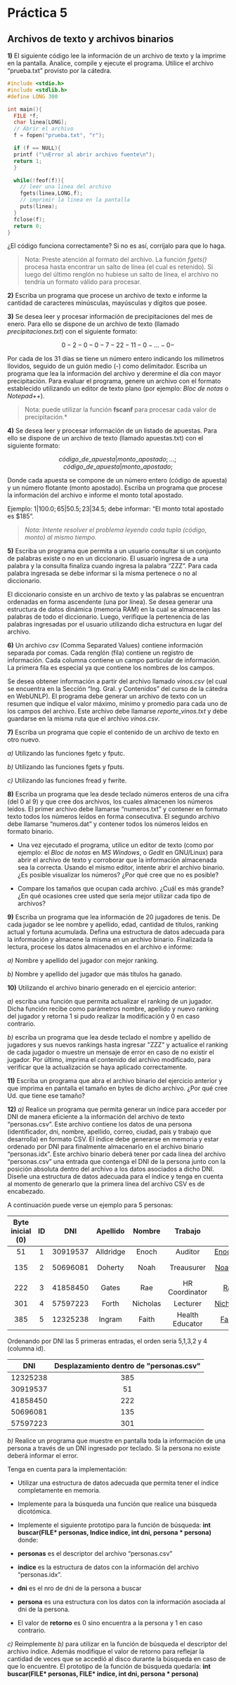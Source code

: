 ﻿# **Práctica 5**

## **Archivos de texto y archivos binarios**

**1)** El siguiente código lee la información de un archivo de texto y la imprime en la pantalla\. Analice, compile y ejecute el programa. Utilice el archivo “prueba.txt” provisto por la cátedra.

```c
#include <stdio.h>
#include <stdlib.h>
#define LONG 300

int main(){
  FILE *f;
  char linea[LONG];
  // Abrir el archivo
  f = fopen("prueba.txt", "r");

  if (f == NULL){
  printf ("\nError al abrir archivo fuente\n");
  return 1;
  }

  while(!feof(f)){
    // leer una linea del archivo
    fgets(linea,LONG,f);
    // imprimir la linea en la pantalla
    puts(linea);
  }
  fclose(f);
  return 0;
}
```

¿El código funciona correctamente? Si no es así, corríjalo para que lo haga.

> Nota: Preste atención al formato del archivo. La función _fgets()_ procesa hasta encontrar un salto de
> línea (el cual es retenido). Si luego del último renglón no hubiese un salto de línea, el archivo no
> tendría un formato válido para procesar.

**2)** Escriba un programa que procese un archivo de texto e informe la cantidad de caracteres minúsculas, mayúsculas y dígitos que posee\.

**3)** Se desea leer y procesar información de precipitaciones del mes de enero\. Para ello se dispone de un archivo de texto (llamado _precipitaciones.txt_) con el siguiente formato:

$$
0-2-0-0-7-22-11-0- . . . -0-
$$

Por cada de los 31 días se tiene un número entero indicando los milímetros llovidos, seguido de un guión medio (-) como delimitador. Escriba un programa que lea la información del archivo y derermine el día con mayor precipitación. Para evaluar el programa, genere un archivo con el formato establecido utilizando un editor de texto plano (por ejemplo: _Bloc de notas_ o _Notepad++_).

> Nota: puede utilizar la función **fscanf** para procesar cada valor de precipitación.\*

**4)** Se desea leer y procesar información de un listado de apuestas\. Para ello se dispone de un archivo de texto (llamado apuestas\.txt) con el siguiente formato:

$$
código\_de\_apuesta|monto\_apostado; … ; código\_de\_apuesta|monto\_apostado;
$$

Donde cada apuesta se compone de un número entero (código de apuesta) y un número flotante (monto apostado). Escriba un programa que procese la información del archivo e informe el monto total apostado.

Ejemplo: $1|100.0;65|50.5;23|34.5;$ debe informar: “El monto total apostado es $185”.

> _Nota: Intente resolver el problema leyendo cada tupla (código, monto) al mismo tiempo._

**5)** Escriba un programa que permita a un usuario consultar si un conjunto de palabras existe o no en un diccionario\. El usuario ingresa de a una palabra y la consulta finaliza cuando ingresa la palabra “ZZZ”\. Para cada palabra ingresada se debe informar si la misma pertenece o no al diccionario\.

El diccionario consiste en un archivo de texto y las palabras se encuentran ordenadas en forma ascendente (una por línea). Se desea generar una estructura de datos dinámica (memoria RAM) en la cual se almacenen las palabras de todo el diccionario. Luego, verifique la pertenencia de las palabras ingresadas por el usuario utilizando dicha estructura en lugar del archivo.

**6)** Un archivo _csv_ (Comma Separated Values) contiene información separada por comas\. Cada renglón (fila) contiene un registro de información\. Cada columna contiene un campo particular de información\. La primera fila es especial ya que contiene los nombres de los campos\.

Se desea obtener información a partir del archivo llamado _vinos\.csv_ (el cual se encuentra en la Sección “Ing\. Gral\. y Contenidos” del curso de la cátedra en WebUNLP)\. El programa debe generar un archivo de texto con un resumen que indique el valor máximo, mínimo y promedio para cada uno de los campos del archivo\. Este archivo debe llamarse _reporte_vinos\.txt_ y debe guardarse en la misma ruta que el archivo _vinos\.csv_\.

**7)** Escriba un programa que copie el contenido de un archivo de texto en otro nuevo\.

_a)_ Utilizando las funciones fgetc y fputc.

_b)_ Utilizando las funciones fgets y fputs.

_c)_ Utilizando las funciones fread y fwrite.

**8)** Escriba un programa que lea desde teclado números enteros de una cifra (del 0 al 9) y que cree dos archivos, los cuales almacenen los números leídos\. El primer archivo debe llamarse “numeros\.txt” y
contener en formato texto todos los números leídos en forma consecutiva\. El segundo archivo debe llamarse “numeros\.dat” y contener todos los números leídos en formato binario\.

- Una vez ejecutado el programa, utilice un editor de texto (como por ejemplo: el _Bloc de notas_ en _MS Windows_, o _Gedit_ en GNU/Linux) para abrir el archivo de texto y corroborar que la
  información almacenada sea la correcta. Usando el mismo editor, intente abrir el archivo binario. ¿Es posible visualizar los números? ¿Por qué cree que no es posible?

- Compare los tamaños que ocupan cada archivo. ¿Cuál es más grande? ¿En qué ocasiones cree usted que sería mejor utilizar cada tipo de archivos?

**9)** Escriba un programa que lea información de 20 jugadores de tenis\. De cada jugador se lee nombre y apellido, edad, cantidad de títulos, ranking actual y fortuna acumulada\. Defina una estructura de
datos adecuada para la información y almacene la misma en un archivo binario\. Finalizada la lectura, procese los datos almacenados en el archivo e informe:

_a)_ Nombre y apellido del jugador con mejor ranking.

_b)_ Nombre y apellido del jugador que más títulos ha ganado.

**10)** Utilizando el archivo binario generado en el ejercicio anterior:

_a)_ escriba una función que permita actualizar el ranking de un jugador. Dicha función recibe como parámetros nombre, apellido y nuevo ranking del jugador y retorna 1 si pudo realizar la modificación y 0 en caso contrario.

_b)_ escriba un programa que lea desde teclado el nombre y apellido de jugadores y sus nuevos rankings hasta ingresar "ZZZ" y actualice el ranking de cada jugador o muestre un mensaje de error en caso de no existir el jugador. Por último, imprima el contenido del archivo modificado, para verificar que la actualización se haya aplicado correctamente.

**11)** Escriba un programa que abra el archivo binario del ejercicio anterior y que imprima en pantalla el
tamaño en bytes de dicho archivo\. ¿Por qué cree Ud\. que tiene ese tamaño?

**12)** _a)_ Realice un programa que permita generar un índice para acceder por DNI de manera eficiente a la información del archivo de texto “personas\.csv”\. Este archivo contiene los datos de una persona (identificador, dni, nombre, apellido, correo, ciudad, país y trabajo que desarrolla) en formato CSV\.
El índice debe generarse en memoria y estar ordenado por DNI para finalmente almacenarlo en el archivo binario “personas\.idx”\. Este archivo binario deberá tener por cada línea del archivo “personas\.csv” una entrada que contenga el DNI de la persona junto con la posición absoluta dentro del archivo a los datos asociados a dicho DNI\. Diseñe una estructura de datos adecuada para el índice y tenga en cuenta al momento de generarlo que la primera línea del archivo CSV es de encabezado\.

A continuación puede verse un ejemplo para 5 personas:

| Byte inicial (0) | ID  |   DNI    | Apellido  |  Nombre  |     Trabajo     |            Correo             |  Ciudad   |       Pais       |
| :--------------: | :-: | :------: | :-------: | :------: | :-------------: | :---------------------------: | :-------: | :--------------: |
|        51        |  1  | 30919537 | Alldridge |  Enoch   |     Auditor     | <Enoch_Alldridge440@deons.tech> | Worcester |     Vietnam      |
|       135        |  2  | 50696081 |  Doherty  |   Noah   |   Treausurer    |  <Noah_Doherty3511@deons.tech>  |  Venice   | Marshall Islands |
|       222        |  3  | 41858450 |   Gates   |   Rae    | HR Coordinator  |   <Rae_Gates7739@sveldo.biz>    |  Memphis  |     Cameroon     |
|       301        |  4  | 57597223 |   Forth   | Nicholas |    Lecturer     | <Nicholas_Forth1084@supunk.biz> |  Boston   |    Uzbekistan    |
|       385        |  5  | 12325238 |  Ingram   |  Faith   | Health Educator |  <Faith_Ingram6155@vetan.org>   |  Seattle  |     Bolivia      |

Ordenando por DNI las 5 primeras entradas, el orden sería 5,1,3,2 y 4 (columna id).

|   DNI  |Desplazamiento dentro de "personas.csv"|
|:------:|:-------------------------------------:|
|12325238|                 385                   |
|30919537|                 51                    |
|41858450|                 222                   |
|50696081|                 135                   |
|57597223|                 301                   |

_b)_ Realice un programa que muestre en pantalla toda la información de una persona a través de un
DNI ingresado por teclado. Si la persona no existe deberá informar el error.

Tenga en cuenta para la implementación:

- Utilizar una estructura de datos adecuada que permita tener el índice completamente en memoria.

- Implemente para la búsqueda una función que realice una búsqueda dicotómica.

- Implemente el siguiente prototipo para la función de búsqueda: **int buscar(FILE\* personas, Indice indice, int dni, persona \* persona)** donde:

- **personas** es el descriptor del archivo “personas.csv”

- **indice** es la estructura de datos con la información del archivo “personas.idx”.

- **dni** es el nro de dni de la persona a buscar

- **persona** es una estructura con los datos con la información asociada al dni de la persona.

- El valor de **retorno** es 0 sino encuentra a la persona y 1 en caso contrario.

_c)_ Reimplemente _b)_ para utilizar en la función de búsqueda el descriptor del archivo índice. Además modifique el valor de retorno para reflejar la cantidad de veces que se accedió al disco durante la búsqueda en caso de que lo encuentre. El prototipo de la función de búsqueda quedaría:
**int buscar(FILE\* personas, FILE\* indice, int dni, persona \* persona)**
